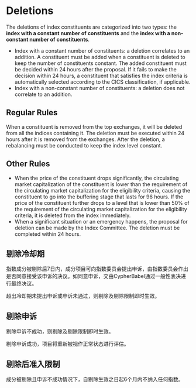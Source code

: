 # Deletions

The deletions of index constituents are categorized into two types: the **index with a constant number of constituents** and the **index with a non-constant number of constituents**.

* Index with a constant number of constituents: a deletion correlates to an addition. A constituent must be added when a constituent is deleted to keep the number of constituents constant. The added constituent must be decided within 24 hours after the proposal. If it fails to make the decision within 24 hours, a constituent that satisfies the index criteria is automatically selected according to the CICS classification, if applicable.
* Index with a non-constant number of constituents: a deletion does not correlate to an addition.

## Regular Rules

When a constituent is removed from the top exchanges, it will be deleted from all the indices containing it. The deletion must be executed within 24 hours after it is removed from the exchanges. After the deletion, a rebalancing must be conducted to keep the index level constant.

## Other Rules

* When the price of the constituent drops significantly, the circulating market capitalization of the constituent is lower than the requirement of the circulating market capitalization for the eligibility criteria, causing the constituent to go into the buffering stage that lasts for 96 hours. If the price of the constituent further drops to a level that is lower than 50% of the requirement of the circulating market capitalization for the eligibility criteria, it is deleted from the index immediately.
* When a significant situation or an emergency happens, the proposal for deletion can be made by the Index Committee. The deletion must be completed within 24 hours.

## 剔除冷却期

指数成分被剔除后7日内，成分项目可向指数委员会提出申诉，由指数委员会作出是否同意接受该申诉的决议。如同意申诉，交由CypherBabel通过一般性表决进行最终决议。

超出冷却期未提出申诉或申诉未通过，则剔除及剔除限制即时生效。

## 剔除申诉

剔除申诉不成功，则剔除及剔除限制即时生效。

剔除申诉成功，项目将重新被视作正常状态进行评估。

## 剔除后准入限制

成分被剔除且申诉不成功情况下，自剔除生效之日起6个月内不纳入任何指数。
